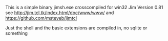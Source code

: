 This is a simple binary jimsh.exe crosscompiled for win32
Jim Version 0.81
see http://jim.tcl.tk/index.html/doc/www/www/ 
and https://github.com/msteveb/jimtcl

Just the shell and the basic extensions are compiled in, no sqlite or something

